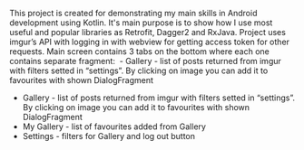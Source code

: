 This project is created for demonstrating my main skills in Android development using Kotlin. It's main purpose is to show how I use most useful and popular libraries as Retrofit, Dagger2 and RxJava.
Project uses imgur’s API with logging in with webview for getting access token for other requests. Main screen contains 3 tabs on the bottom where each one contains separate fragment:  - Gallery - list of posts returned from imgur with filters setted in “settings”. By clicking on image you can add it to favourites with shown DialogFragment
- Gallery - list of posts returned from imgur with filters setted in “settings”. By clicking on image you can add it to favourites with shown DialogFragment
- My Gallery - list of favourites added from Gallery
- Settings - filters for Gallery and log out button
